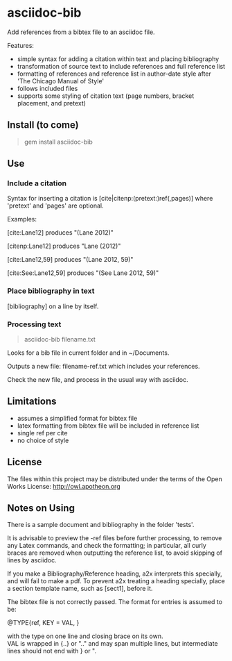 # asciidoc-bib 

Add references from a bibtex file to an asciidoc file.

Features:

- simple syntax for adding a citation within text and placing bibliography
- transformation of source text to include references and full reference list
- formatting of references and reference list in author-date style after 'The 
Chicago Manual of Style'
- follows included files
- supports some styling of citation text (page numbers, bracket placement, 
and pretext)

## Install (to come)

 > gem install asciidoc-bib

## Use 

### Include a citation

Syntax for inserting a citation is [cite|citenp:(pretext:)ref(,pages)] 
where 'pretext' and 'pages' are optional.

Examples:

[cite:Lane12] produces "(Lane 2012)"

[citenp:Lane12] produces "Lane (2012)"

[cite:Lane12,59] produces "(Lane 2012, 59)"

[cite:See:Lane12,59] produces "(See Lane 2012, 59)"

### Place bibliography in text

[bibliography] on a line by itself.

### Processing text

 > asciidoc-bib filename.txt

Looks for a bib file in current folder and in ~/Documents.

Outputs a new file: filename-ref.txt
which includes your references.  

Check the new file, and process in the usual way with asciidoc.

## Limitations

- assumes a simplified format for bibtex file
- latex formatting from bibtex file will be included in reference list
- single ref per cite
- no choice of style

## License

The files within this project may be distributed under the terms of 
the Open Works License: http://owl.apotheon.org

## Notes on Using

There is a sample document and bibliography in the folder 'tests'.

It is advisable to preview the -ref files before further processing, to remove
any Latex commands, and check the formatting; in particular, all curly braces
are removed when outputting the reference list, to avoid skipping of lines by
asciidoc.

If you make a Bibliography/Reference heading, a2x interprets this specially,
and will fail to make a pdf. To prevent a2x treating a heading specially, place
a section template name, such as [sect1], before it. 

The bibtex file is not correctly passed. The format for entries is assumed 
to be:

@TYPE{ref,
  KEY = VAL,
}

with the type on one line and closing brace on its own.  
VAL is wrapped in {..} or ".." and may span multiple lines, but intermediate 
lines should not end with } or ".

